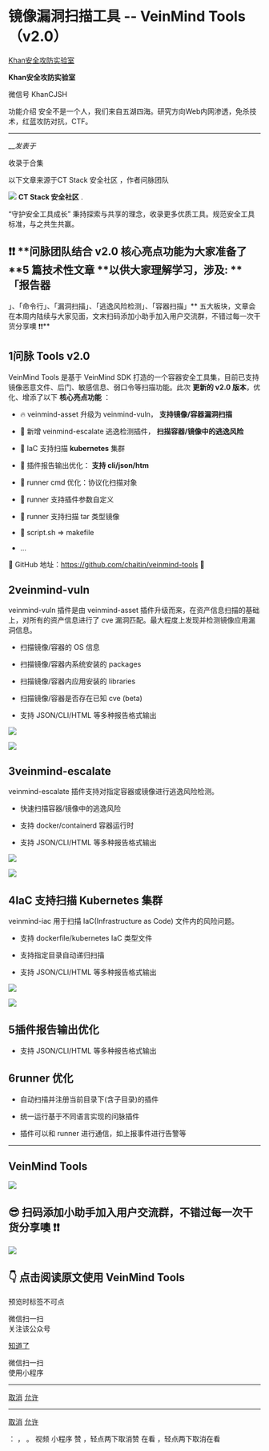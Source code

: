 #  镜像漏洞扫描工具 -- VeinMind Tools（v2.0）

[ Khan安全攻防实验室 ](javascript:void\(0\);)

**Khan安全攻防实验室** ![]()

微信号 KhanCJSH

功能介绍 安全不是一个人，我们来自五湖四海。研究方向Web内网渗透，免杀技术，红蓝攻防对抗，CTF。

____

___发表于_

收录于合集

以下文章来源于CT Stack 安全社区 ，作者问脉团队

![](http://wx.qlogo.cn/mmhead/Q3auHgzwzM6YjufPtB0QfHxZNtuaLtInJJrnYvxaTEeP9b99RYx6icA/0)
**CT Stack 安全社区** .

“守护安全工具成长” 秉持探索与共享的理念，收录更多优质工具。规范安全工具标准，与之共生共赢。

##

## ❗❗ **问脉团队结合 v2.0 核心亮点功能为大家准备了   **5 篇技术性文章  **以供大家理解学习，涉及: **「报告器
」、「命令行」、「漏洞扫描」、「逃逸风险检测」、「容器扫描」**
五大板块，文章会在本周内陆续与大家见面，文末扫码添加小助手加入用户交流群，不错过每一次干货分享噢 ❗❗**

## 1问脉 Tools v2.0

VeinMind Tools 是基于 VeinMind SDK 打造的一个容器安全工具集，目前已支持镜像恶意文件、后门、敏感信息、弱口令等扫描功能。此次
**更新的 v2.0  版本**，优化、增添了以下 **核心亮点功能** ：

  * 🔥 veinmind-asset 升级为 veinmind-vuln， **支持镜像/容器漏洞扫描**

  * 🎯 新增 veinmind-escalate 逃逸检测插件， **扫描容器/镜像中的逃逸风险**

  * 🧶 IaC 支持扫描  **kubernetes**  集群

  * 🏅 插件报告输出优化： **支持 cli/json/htm**

  * 🍄 runner cmd 优化：协议化扫描对象

  * 💫 runner 支持插件参数自定义

  * 🥳 runner 支持扫描 tar 类型镜像

  * 📑 script.sh => makefile

  * ...

  

🌟 GitHub 地址：https://github.com/chaitin/veinmind-tools 🌟  

## 2veinmind-vuln

veinmind-vuln 插件是由 veinmind-asset 插件升级而来，在资产信息扫描的基础上，对所有的资产信息进行了 cve
漏洞匹配。最大程度上发现并检测镜像应用漏洞信息。

  * 扫描镜像/容器的 OS 信息

  * 扫描镜像/容器内系统安装的 packages

  * 扫描镜像/容器内应用安装的 libraries

  * 扫描镜像/容器是否存在已知 cve (beta)

  * 支持 JSON/CLI/HTML 等多种报告格式输出

![](https://raw.githubusercontent.com/tuchuang9/tc1/refs/heads/main/public/20230223091124.png)

![](https://raw.githubusercontent.com/tuchuang9/tc1/refs/heads/main/public/20230223091125.png)

## 3veinmind-escalate

veinmind-escalate 插件支持对指定容器或镜像进行逃逸风险检测。

  * 快速扫描容器/镜像中的逃逸风险

  * 支持 docker/containerd 容器运行时

  * 支持 JSON/CLI/HTML 等多种报告格式输出

![](https://raw.githubusercontent.com/tuchuang9/tc1/refs/heads/main/public/20230223091127.png)

![](https://raw.githubusercontent.com/tuchuang9/tc1/refs/heads/main/public/20230223091128.png)

## 4IaC 支持扫描 Kubernetes 集群

veinmind-iac 用于扫描 IaC(Infrastructure as Code) 文件内的风险问题。

  * 支持 dockerfile/kubernetes IaC 类型文件

  * 支持指定目录自动递归扫描

  * 支持 JSON/CLI/HTML 等多种报告格式输出

  

![](https://raw.githubusercontent.com/tuchuang9/tc1/refs/heads/main/public/20230223091129.png)

![](https://raw.githubusercontent.com/tuchuang9/tc1/refs/heads/main/public/20230223091130.png)

## 5插件报告输出优化

  * 支持 JSON/CLI/HTML 等多种报告格式输出

## 6runner 优化

  * 自动扫描并注册当前目录下(含子目录)的插件

  * 统一运行基于不同语言实现的问脉插件

  * 插件可以和 runner 进行通信，如上报事件进行告警等

  

* * *

## VeinMind Tools

![](https://raw.githubusercontent.com/tuchuang9/tc1/refs/heads/main/public/20230223091131.png)

  

##  **😎 扫码添加小助手加入用户交流群，不错过每一次干货分享噢  ❗❗**

![](https://raw.githubusercontent.com/tuchuang9/tc1/refs/heads/main/public/20230223091134.png)

##  **👇 点击阅读原文使用 VeinMind  Tools**

预览时标签不可点

微信扫一扫  
关注该公众号

[知道了](javascript:;)

微信扫一扫  
使用小程序

****

[取消](javascript:void\(0\);) [允许](javascript:void\(0\);)

****

[取消](javascript:void\(0\);) [允许](javascript:void\(0\);)

： ， 。   视频 小程序 赞 ，轻点两下取消赞 在看 ，轻点两下取消在看

